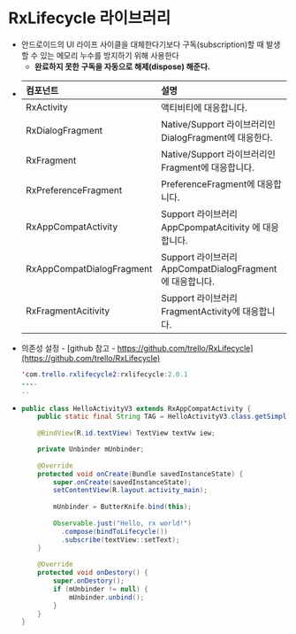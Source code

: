 RxLifecycle 라이브러리
===
* 안드로이드의 UI 라이프 사이클을 대체한다기보다 구독(subscription)할 때 발생할 수 있는 메모리 누수를 방지하기 위해 사용한다
  * **완료하지 못한 구독을 자동으로 해제(dispose) 해준다.**
* |컴포넌트|설명|
  |:--|:--|
  |RxActivity|액티비티에 대응합니다.|
  |RxDialogFragment|Native/Support 라이브러리인 DialogFragment에 대응한다.|
  |RxFragment|Native/Support 라이브러리인 Fragment에 대응합니다.|
  |RxPreferenceFragment|PreferenceFragment에 대응합니다.|
  |RxAppCompatActivity|Support 라이브러리 AppCpompatAcitivity 에 대응합니다.|
  |RxAppCompatDialogFragment|Support 라이브러리 AppCompatDialogFragment 에 대응합니다.|
  |RxFragmentAcitivity|Support 라이브러리 FragmentActivity에 대응합니다.|
* 의존성 설정 - [github 참고 - https://github.com/trello/RxLifecycle](https://github.com/trello/RxLifecycle)
  ```java
  'com.trello.rxlifecycle2:rxlifecycle:2.0.1
  ....
  ..
* ```java
  public class HelloActivityV3 extends RxAppCompatActivity {
      public static final String TAG = HelloActivityV3.class.getSimpleName();
      
      @BindView(R.id.textView) TextView textVw iew;

      private Unbinder mUnbinder;
      
      @Override
      protected void onCreate(Bundle savedInstanceState) {
          super.onCreate(savedInstanceState);
          setContentView(R.layout.activity_main);
          
          mUnbinder = ButterKnife.bind(this);
          
          Observable.just("Hello, rx world!")
            .compose(bindToLifecycle())
            .subscribe(textView::setText);
      }
      
      @Override
      protected void onDestory() {
          super.onDestory();
          if (mUnbinder != null) {
              mUnbinder.unbind();
          }
      }
  }

